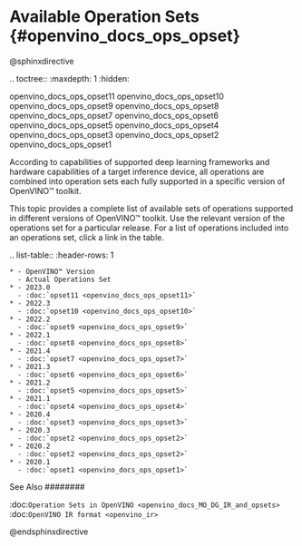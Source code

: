 # Available Operation Sets {#openvino_docs_ops_opset}

@sphinxdirective

.. toctree::
   :maxdepth: 1
   :hidden:

   openvino_docs_ops_opset11
   openvino_docs_ops_opset10
   openvino_docs_ops_opset9
   openvino_docs_ops_opset8
   openvino_docs_ops_opset7
   openvino_docs_ops_opset6
   openvino_docs_ops_opset5
   openvino_docs_ops_opset4
   openvino_docs_ops_opset3
   openvino_docs_ops_opset2
   openvino_docs_ops_opset1


According to capabilities of supported deep learning frameworks and hardware capabilities of a target inference device, all operations are combined into operation sets each fully supported in a specific version of OpenVINO™ toolkit.

This topic provides a complete list of available sets of operations supported in different versions of OpenVINO™ toolkit. Use the relevant version of the operations set for a particular release. For a list of operations included into an operations set, click a link in the table.

.. list-table::
    :header-rows: 1

    * - OpenVINO™ Version
      - Actual Operations Set
    * - 2023.0
      - :doc:`opset11 <openvino_docs_ops_opset11>`
    * - 2022.3
      - :doc:`opset10 <openvino_docs_ops_opset10>`
    * - 2022.2
      - :doc:`opset9 <openvino_docs_ops_opset9>`
    * - 2022.1
      - :doc:`opset8 <openvino_docs_ops_opset8>`
    * - 2021.4
      - :doc:`opset7 <openvino_docs_ops_opset7>`
    * - 2021.3
      - :doc:`opset6 <openvino_docs_ops_opset6>`
    * - 2021.2
      - :doc:`opset5 <openvino_docs_ops_opset5>`
    * - 2021.1
      - :doc:`opset4 <openvino_docs_ops_opset4>`
    * - 2020.4
      - :doc:`opset3 <openvino_docs_ops_opset3>`
    * - 2020.3
      - :doc:`opset2 <openvino_docs_ops_opset2>`
    * - 2020.2
      - :doc:`opset2 <openvino_docs_ops_opset2>`
    * - 2020.1
      - :doc:`opset1 <openvino_docs_ops_opset1>`

See Also
########

:doc:`Operation Sets in OpenVINO <openvino_docs_MO_DG_IR_and_opsets>`
:doc:`OpenVINO IR format <openvino_ir>`

@endsphinxdirective
